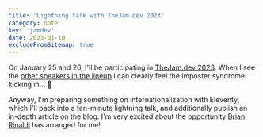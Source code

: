 ```yaml
---
title: 'Lightning talk with TheJam.dev 2023'
category: note
key: 'jamdev'
date: 2023-01-10
excludeFromSitemap: true
---
```


On January 25 and 26, I'll be participating in [TheJam.dev 2023](https://cfe.dev/events/the-jam-2023/). When I see the [other speakers in the lineup](https://cfe.dev/events/the-jam-2023/#speakers) I can clearly feel the imposter syndrome kicking in... 😬

Anyway, I'm preparing something on internationalization with Eleventy, which I'll pack into a ten-minute lightning talk, and additionally publish an in-depth article on the blog. I'm very excited about the opportunity [Brian Rinaldi](https://cfe.dev/speakers/brian-rinaldi/) has arranged for me!

